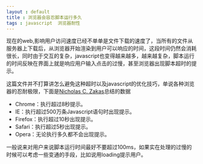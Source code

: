 ```yaml
---
layout : default 
title : 浏览器会容忍脚本运行多久
tags : javascript  浏览器耐性
---
```


现在的web,影响用户访问速度已经不单单是文件下载的速度了，当所有的文件从服务器上下载后，从浏览器开始渲染到用户可以响应的时间，这段时间仍然会消耗很长，同时由于交互的复杂，javascript也变得越来越多，越来越复杂，脚本运行的时间反映在界面上就是响应用户输入点击的过慢，甚至浏览器出现脚本超时的提示。

这篇文件并不打算讲怎么避免这种超时以及javascript的优化技巧，单说各种浏览器的忍耐极限，下面是[Nicholas C. Zakas](http://www.nczonline.net/blog/2009/01/05/what-determines-that-a-script-is-long-running/)总结的数据

* Chrome：执行超过8秒提示。
* IE：执行超过500万条Javascript语句时出现提示。
* Firefox：执行超过10秒出现提示。
* Safari：执行超过5秒出现提示。
* Opera：无论执行多久都不会出现提示。

一般说来对用户来说脚本运行时间最好不要超过100ms，如果实在处理的过慢的时候可以考虑一些变通的手段，比如说用loading提示用户。

